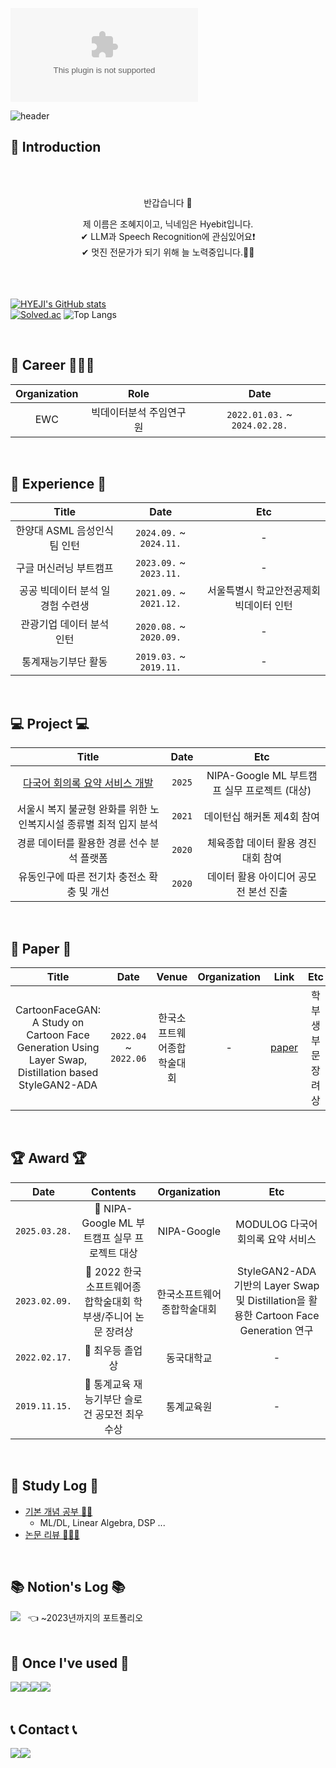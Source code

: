 [![hits](https://myhits.vercel.app/api/hit/https%3A%2F%2Fdeku.posstree.com?color=blue&label=hits&size=small)](https://myhits.vercel.app)

![header](https://capsule-render.vercel.app/api?type=waving&color=timeGradient&text=Welcome%20to%20Hyebit's%20GitHub%20🌿%20&desc=Hye%20Ji%20Jo&&fontSize=35&fontAlignY=40&height=250)<br>



<div align="center">
  <p align="center">
    
  <div align=left>
    <h2>🤗  Introduction</h2></div>
    <br>
    <br>
    <div align="center">
    <p>반갑습니다 👋 </p>
    <span> 제 이름은 조혜지이고, 닉네임은 Hyebit입니다.</span>
    <br>
    <span>✔ LLM과 Speech Recognition에 관심있어요❗</span>
    <br>
    <span>✔ 멋진 전문가가 되기 위해 늘 노력중입니다.🏃‍♀️</span>
    <br>
 
  </div><br><br><br>



<div align="left">
   
<!-- [![HYEJI's languages](https://github-readme-stats.vercel.app/api/top-langs/?username=Hyeji-Jo&layout=compact&theme=nord&hide_border=true&langs_count=10)](https://github.com/Hyeji-Jo/github-readme-stats) -->
[![HYEJI's GitHub stats](https://github-readme-stats.vercel.app/api?username=Hyeji-Jo&theme=solarized-light&hide_border=true&count_private=true)](https://github.com/jiholee0/github-readme-stats)   
[![Solved.ac](http://mazassumnida.wtf/api/v2/generate_badge?boj=johj4112)](https://solved.ac/johj4112) ![Top Langs](https://github-readme-stats.vercel.app/api/top-langs/?username=Hyeji-Jo)


<!--  <a href="https://github.com/Hyeji-Jo">
    <img align="center" src="https://github-readme-activity-graph.cyclic.app/graph?username=Hyeji-Jo&theme=light&height=400&width=400&bg_color=white&title_color=2f80ed&color=2f80ed&line=2f80ed&point=1074b8&custom_title=jiholee0's%20Contribution%20Graph&area=true&hide_border=true&font_color=2f80ed&font_weight=bold" />
  </a> -->
 
<br>

## 🔎  Career  👩🏻‍💻
| Organization | Role 	| Date |
|:-----:	|:----------:	|:-----------:|
| EWC | 빅데이터분석 주임연구원 | `2022.01.03.` ~ `2024.02.28.` |


<br>

  
## 💪  Experience  💪
| Title | Date  | Etc |
|:-----:	|:----------:	|:-------:|
| 한양대 ASML 음성인식팀 인턴 | `2024.09.` ~ `2024.11.` | - |
| 구글 머신러닝 부트캠프 | `2023.09.` ~ `2023.11.` | - |
| 공공 빅데이터 분석 일 경험 수련생 | `2021.09.` ~ `2021.12.` | 서울특별시 학교안전공제회 빅데이터 인턴 |
| 관광기업 데이터 분석 인턴 | `2020.08.` ~ `2020.09.` | - |
| 통계재능기부단 활동 | `2019.03.` ~ `2019.11.` | - |

<br>

  
## 💻  Project  💻
| Title | Date  | Etc |
|:-----:	|:----------:	|:-------:|
| [다국어 회의록 요약 서비스 개발](https://github.com/Hyeji-Jo/ModuLog) | `2025` | NIPA-Google ML 부트캠프 실무 프로젝트 (대상) |
| 서울시 복지 불균형 완화를 위한 노인복지시설 종류별 최적 입지 분석 | `2021` | 데이턴십 해커톤 제4회 참여 |
| 경륜 데이터를 활용한 경륜 선수 분석 플랫폼 | `2020` | 체육종합 데이터 활용 경진대회 참여 |
| 유동인구에 따른 전기차 충전소 확충 및 개선 | `2020` | 데이터 활용 아이디어 공모전 본선 진출 |



<br>  


## 📝  Paper  📝
| Title |  Date  |  Venue  | Organization | Link | Etc |
|:-----:|:----------:|:----------:|:-------:|:-------:|:-------:|
| CartoonFaceGAN: A Study on Cartoon Face Generation Using Layer Swap, Distillation based StyleGAN2-ADA | `2022.04` ~ `2022.06` | 한국소프트웨어종합학술대회 |  -  | [paper](https://c11.kr/19ef4) | 학부생 부문 장려상 |



<br>

  
## 🏆  Award  🏆
| Date | Contents 	| Organization | Etc |
|:-----:	|:----------:	|:-----------:|:-------:|
| `2025.03.28.` | 🏅 NIPA-Google ML 부트캠프 실무 프로젝트 대상 | NIPA-Google | MODULOG 다국어 회의록 요약 서비스 |
| `2023.02.09.` | 🥉 2022 한국소프트웨어종합학술대회 학부생/주니어 논문 장려상 | 한국소프트웨어종합학술대회 | StyleGAN2-ADA 기반의 Layer Swap 및 Distillation을 활용한 Cartoon Face Generation 연구 |
| `2022.02.17.` | 🏅 최우등 졸업상 | 동국대학교 | - |
| `2019.11.15.` | 🥉 통계교육 재능기부단 슬로건 공모전 최우수상 | 통계교육원 | - |

<br>  

## 📑 Study Log 📑 
- [기본 개념 공부 ✍🏻](https://github.com/Hyeji-Jo/Study/blob/3157bb2cb62ef22c48f845945f3ea52bd4d503dc/README.md)
  - ML/DL, Linear Algebra, DSP ...
- [논문 리뷰 👩🏻‍💻](https://github.com/Hyeji-Jo/Study/blob/3157bb2cb62ef22c48f845945f3ea52bd4d503dc/Paper_Reviews/README.md)


<br>  


## 📚  Notion's Log  📚
 <a href="https://www.notion.so/hyebitstory/9ae0999172b94f54958f998d5a72540d?pvs=4" target="_blank">
   <img src="https://img.shields.io/badge/Notion-000000?style=for-the-badge&logo=notion&logoColor=white"/></a>  &nbsp; 👈 ~2023년까지의 포트폴리오<br>  
   

<br>


## 🔨  Once I've used  🔨
<div style="display:flex; flex-direction:row;">
    <img src="https://img.shields.io/badge/oracle-F80000?style=for-the-badge&logo=oracle&logoColor=white"> 
    <img src="https://img.shields.io/badge/mysql-4479A1?style=for-the-badge&logo=mysql&logoColor=white"> 
    <img src="https://img.shields.io/badge/linux-FCC624?style=for-the-badge&logo=linux&logoColor=black"> 
    <img src="https://img.shields.io/badge/python-3776AB?style=for-the-badge&logo=python&logoColor=white"> 
    <br>
</div><br>


## 📞  Contact  📞
<div style="display:flex; flex-direction:row;">
    <a href="https://www.instagram.com/hye._.bit?igsh=eTh5MGVxY25qNTNz&utm_source=qr">
        <img src="https://img.shields.io/badge/Instagram-E4405F?style=for-the-badge&logo=Instagram&logoColor=white"> 
    </a>
    <a href="mailto:johj50@gmail.com">
        <img src="https://img.shields.io/badge/Gmail-EA4335?style=for-the-badge&logo=gmail&logoColor=white"> 
    </a>
</div><br>
